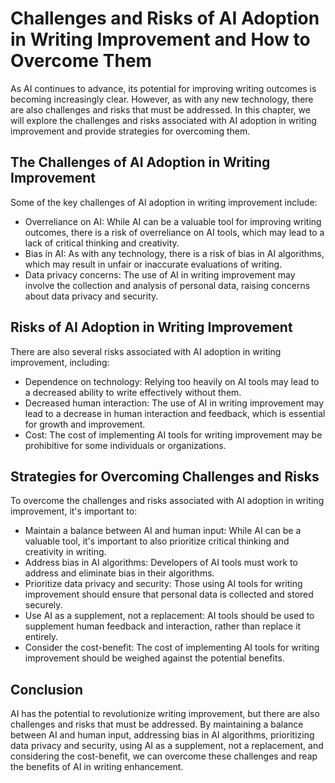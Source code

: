 Challenges and Risks of AI Adoption in Writing Improvement and How to Overcome Them
=======================================================================================================================================

As AI continues to advance, its potential for improving writing outcomes is becoming increasingly clear. However, as with any new technology, there are also challenges and risks that must be addressed. In this chapter, we will explore the challenges and risks associated with AI adoption in writing improvement and provide strategies for overcoming them.

The Challenges of AI Adoption in Writing Improvement
----------------------------------------------------

Some of the key challenges of AI adoption in writing improvement include:

* Overreliance on AI: While AI can be a valuable tool for improving writing outcomes, there is a risk of overreliance on AI tools, which may lead to a lack of critical thinking and creativity.
* Bias in AI: As with any technology, there is a risk of bias in AI algorithms, which may result in unfair or inaccurate evaluations of writing.
* Data privacy concerns: The use of AI in writing improvement may involve the collection and analysis of personal data, raising concerns about data privacy and security.

Risks of AI Adoption in Writing Improvement
-------------------------------------------

There are also several risks associated with AI adoption in writing improvement, including:

* Dependence on technology: Relying too heavily on AI tools may lead to a decreased ability to write effectively without them.
* Decreased human interaction: The use of AI in writing improvement may lead to a decrease in human interaction and feedback, which is essential for growth and improvement.
* Cost: The cost of implementing AI tools for writing improvement may be prohibitive for some individuals or organizations.

Strategies for Overcoming Challenges and Risks
----------------------------------------------

To overcome the challenges and risks associated with AI adoption in writing improvement, it's important to:

* Maintain a balance between AI and human input: While AI can be a valuable tool, it's important to also prioritize critical thinking and creativity in writing.
* Address bias in AI algorithms: Developers of AI tools must work to address and eliminate bias in their algorithms.
* Prioritize data privacy and security: Those using AI tools for writing improvement should ensure that personal data is collected and stored securely.
* Use AI as a supplement, not a replacement: AI tools should be used to supplement human feedback and interaction, rather than replace it entirely.
* Consider the cost-benefit: The cost of implementing AI tools for writing improvement should be weighed against the potential benefits.

Conclusion
----------

AI has the potential to revolutionize writing improvement, but there are also challenges and risks that must be addressed. By maintaining a balance between AI and human input, addressing bias in AI algorithms, prioritizing data privacy and security, using AI as a supplement, not a replacement, and considering the cost-benefit, we can overcome these challenges and reap the benefits of AI in writing enhancement.
